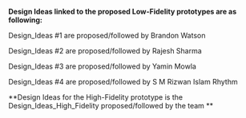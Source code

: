 **Design Ideas linked to the proposed Low-Fidelity prototypes are as following:**

Design_Ideas #1 are proposed/followed by Brandon Watson

Design_Ideas #2 are proposed/followed by Rajesh Sharma

Design_Ideas #3 are proposed/followed by Yamin Mowla

Design_Ideas #4 are proposed/followed by S M Rizwan Islam Rhythm

**Design Ideas for the High-Fidelity prototype is the Design_Ideas_High_Fidelity proposed/followed by the team **
